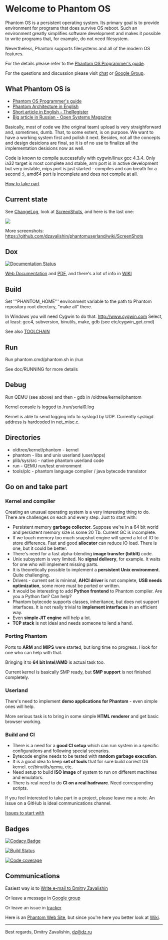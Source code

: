 # Welcome to Phantom OS #

Phantom OS is a persistent operating system. Its primary goal
is to provide environment for programs that does survive OS
reboot. Such an environment greatly simplifies software development
and makes it possible to write programs that, for example, do not need filesystem.

Nevertheless, Phantom supports filesystems and all of the modern OS features.

For the details please refer to the [Phantom OS Programmer's guide](https://phantomdox.readthedocs.io/en/latest/).

For the questions and discussion please visit [chat](https://gitter.im/PhantomOS/HowTo) or [Google Group](https://groups.google.com/forum/?pli=1#!forum/phantom-os).

## What Phantom OS is ##

*   [Phantom OS Programmer's guide](https://phantomdox.readthedocs.io/en/latest/)
*   [Phantom Architecture in English](https://github.com/dzavalishin/phantomuserland/wiki/PhantomArchitecture)
*   [Short article in English - TheRegister](http://www.theregister.co.uk/2009/02/03/phantom_russian_os/)
*   [Big article in Russian - Open Systems Magazine](http://www.osp.ru/os/2011/03/13008200/)

Basically, most of code we (the original team) upload is very straighforward
and, sometimes, dumb. That, to some extent, is on purpose. We want to have
a working system first and polish it next. Besides, not all the concepts and
design desicions are final, so it is of no use to finalize all the 
implementation desisions now as well.

Code is known to compile successfully with cygwin/linux gcc 4.3.4.
Only ia32 target is most complete and stable, arm port is in active development
but very instable, mips port is just started - compiles and can breath for a
second :), amd64 port is incomplete and does not compile at all.

[How to take part](https://github.com/dzavalishin/phantomuserland/wiki/HowToTakePart)

## Current state ##

See [ChangeLog](https://github.com/dzavalishin/phantomuserland/wiki/ChangeLog), look at [ScreenShots](https://github.com/dzavalishin/phantomuserland/wiki/ScreenShots), and here is the last one:

![](https://github.com/dzavalishin/phantomuserland/blob/master/doc/images/Phantom_screen_Controls_21_10_2019.png?raw=true)

More screenshots:  <https://github.com/dzavalishin/phantomuserland/wiki/ScreenShots>

## Dox ##

[![Documentation Status](https://readthedocs.org/projects/phantomdox/badge/?version=latest)](https://phantomdox.readthedocs.io/en/latest/?badge=latest)
     
[Web Documentation](https://phantomdox.readthedocs.io/en/latest/) and [PDF](https://buildmedia.readthedocs.org/media/pdf/phantomdox/latest/phantomdox.pdf), and there's a lot of info in 
[WIKI](https://github.com/dzavalishin/phantomuserland/wiki)

## Build ##

  Set '''PHANTOM_HOME''' environment variable to the path to Phantom repository root directory,
  "make all" there.

  In Windows you will need Cygwin to do that. <http://www.cygwin.com>
  Select, at least: gcc4, subversion, binutils, make, gdb
  (see etc/cygwin_get.cmd)
  
  See also [TOOLCHAIN](https://github.com/dzavalishin/phantomuserland/blob/master/TOOLCHAIN.md)

## Run ##

  Run phantom.cmd/phantom.sh in /run
  
  See doc/RUNNING for more details

## Debug ##

  Run QEMU (see above) and then - gdb in /oldtree/kernel/phantom

  Kernel console is logged to /run/serial0.log 

  Kernel is able to send logging info to syslogd by UDP.
  Currently syslogd address is hardcoded in net_misc.c.

## Directories ##

* oldtree/kernel/phantom - kernel 
* phantom                - libs and unix userland (user/apps)
* plib/sys/src           - native phantom userland code
* run                    - QEMU run/test environment
* tools/plc              - phantom language compiler / java bytecode translator

## Go on and take part ##

### Kernel and compiler

Creating an unusual operating system is a very interesting thing to do. There are challenges on each and every step.
Just to start with:

* Persistent memory **garbage collector**. Suppose we're in a 64 bit world and persistent memory size is some 20 Tb. Current GC is incomplete.
* If we touch memory too much snapshot engine will spend a lot of IO to store difference. Fast and good **allocator** can reduce IO load. There is one, but it could be better.
* There's need for a fast alpha-blending **image transfer (bitblt)** code.
* Unix subsystem is very limited. No **signal delivery**, for example. It waits for one who will implement missing parts.
* It is theoretically possible to implement a **persistent Unix environment**. Quite challenging.
* Drivers - current set is minimal, **AHCI driver** is not complete, **USB needs optimization**, some more must be ported or written.
* It would be interesting to add **Python frontend** to Phantom compiler. Are you a Python fan? Can help?
* Phantom bytecode supports classes, inheritance, but does not support interfaces. It is not really trivial to **implement interfaces** in an efficient way.
* Even **simple JIT engine** will help a lot.
* **TCP stack** is not ideal and needs someone to lend a hand.

### Porting Phantom

Ports to **ARM** and **MIPS** were started, but long time no progress. I look for one who can help with that.

Bringing it to **64 bit Intel/AMD** is actual task too. 

Current kernel is basically SMP ready, but **SMP support** is not finished completely.

### Userland

There's need to implement **demo applications for Phantom** - even simple ones will help.

More serious task is to bring in some simple **HTML renderer** and get basic browser working.

### Build and CI

* There is a need for a **good CI setup** which can run system in a specific configurations and following special scenarios.
* Bytecode engine needs to be tested with **random garbage execution**.
* It is a good idea to keep **set of tools** that for sure build correct OS kernel. cc/binutils/qemu, etc.
* Need setup to build **ISO image** of system to run on different machines and emulators.
* There is real need to do **CI on a real hadrware**. Need corresponding scripts.

If you feel interested to take part in a project, please leave me a note. An issue on a GitHub is ideal communications channel.

[Issues to start with](https://github.com/dzavalishin/phantomuserland/issues?q=is%3Aissue+is%3Aopen+label%3A%22good+first+issue%22)

## Badges ##

[![Codacy Badge](https://api.codacy.com/project/badge/Grade/8eec7d75d73b4a93b45a1befa3b70696)](https://www.codacy.com/manual/dzavalishin/phantomuserland?utm_source=github.com&amp;utm_medium=referral&amp;utm_content=dzavalishin/phantomuserland&amp;utm_campaign=Badge_Grade)

[![Build Status](https://travis-ci.com/dzavalishin/phantomuserland.svg?branch=master)](https://travis-ci.com/dzavalishin/phantomuserland)

[![Code coverage][COVERAGE_BADGE]][COVERAGE_LINK]

[COVERAGE_LINK]:https://scan.coverity.com/projects/dzavalishin-phantomuserland

[COVERAGE_BADGE]:https://scan.coverity.com/projects/8024/badge.svg

## Communications ##

Easiest way is to [Write e-mail to Dmitry Zavalishin](mailto:dz@dz.ru)

Or leave a message in [Google group](https://groups.google.com/forum/#!forum/phantom-os)

Or leave an issue in [tracker](https://github.com/dzavalishin/phantomuserland/issues)

Here is an [Phantom Web Site](http://phantomos.org/), but since you're here you
better look at [Wiki](https://github.com/dzavalishin/phantomuserland/wiki).

<hr>

Best regards, Dmitry Zavalishin,
<dz@dz.ru>
